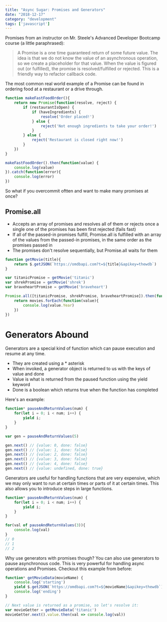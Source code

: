 ```yaml
---
title: "Async Sugar: Promises and Generators"
date: "2018-12-17"
category: "development"
tags: ['javascript']
---
```


Promises from an instructor on Mr. Steele's Advanced Developer Bootcamp course (a little paraphrased):

> A Promise is a one time guaranteed return of some future value.  The idea is that we do not know the value of an asynchronous operation, so we create a placeholder for that value.  When the value is figured out (or fulfilled), the promise is resolved/fulfilled or rejected.  This is a friendly way to refactor callback code.

The most common real world example of a Promise can be found in ordering food at a restaurant or a drive through. 
```javascript
function makeFastFoodOrder(){
    return new Promise(function(resolve, reject) {
        if (restaurantIsOpen) {
            if (haveIngredients) {
                resolve('Order placed!')
            } else {
                reject('Not enough ingredients to take your order!')
            }
        } else {
            reject('Restaurant is closed right now!')
        }
    })
}

makeFastFoodOrder().then(function(value) {
    console.log(value)
}).catch(function(error){
    console.log(error)
})
```
So what if you overcommit oftten and want to make many promises at once?

## Promise.all
- Accepts an array of promises and resolves all of them or rejects once a single one of the promises has been first rejected (fails fast)
- If all of the passed-in promises fulfill, Promise.all is fulfilled with an array of the values from the passed-in promises, in the same order as the promises passed in
- The promises don't resolve sequentially, but Promise.all waits for them

```javascript
function getMovie(title){
    return $.getJSON(`https://omdbapi.com?t=${title}&apikey=thewdb`)
}

var titanicPromise = getMovie('titanic')
var shrekPromise = getMovie('shrek')
var braveheartPromise = getMovie('braveheart')

Promise.all([titanicPromise, shrekPromise, braveheartPromise]).then(function(movies){
    return movies.forEach(function(value){
        console.log(value.Year)
    })
})

```

# Generators Abound
Generators are a special kind of function which can pause execution and resume at any time.  
- They are created using a * asterisk
- When invoked, a generator object is returned to us with the keys of value and done
- Value is what is returned from the paused function using the yield keyword
- Done is a boolean which returns true when the function has completed

Here's an example:
```javascript
function* pauseAndReturnValues(num) {
    for(let i = 0; i < num; i++) {
        yield i;
    }
}

var gen = pauseAndReturnValues(5)

gen.next() // {value: 0, done: false}
gen.next() // {value: 1, done: false}
gen.next() // {value: 2, done: false}
gen.next() // {value: 3, done: false}
gen.next() // {value: 4, done: false}
gen.next() // {value: undefined, done: true}
```
Generators are useful for handling functions that are very expensive, which we may only want to run at certain times or parts of it at certain times.  This also allows you to introduce steps in large functions.

```javascript
function* pauseAndReturnValues(num) {
    for(let i = 0; i < num; i++) {
        yield i;
    }
}

for(val of pauseAndReturnValues(3)){
    console.log(val)
}
// 0
// 1
// 2
```

Why use generators with promises though?  You can also use generators to pause asynchronous code.  This is very powerful for handling async operations and Promises.  Checkout this example from before:
```javascript
function* getMovieData(movieName) {
    console.log('starting')
    yield $.getJSON(`https://omdbapi.com?t=${movieName}&apikey=thewdb`)
    console.log('ending')
}

// Next value is returned as a promise, so let's resolve it:
var movieGetter = getMovieData('titanic')
movieGetter.next().value.then(val => console.log(val))
```